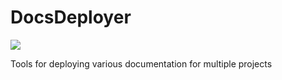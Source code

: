 DocsDeployer
============

![](https://travis-ci.org/bogdananton/DocsDeployer.svg?branch=master)

Tools for deploying various documentation for multiple projects

